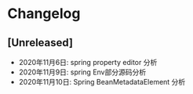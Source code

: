 # Changelog

## [Unreleased]

- 2020年11月6日: spring property editor 分析
- 2020年11月9日: spring Env部分源码分析
- 2020年11月10日: Spring BeanMetadataElement 分析